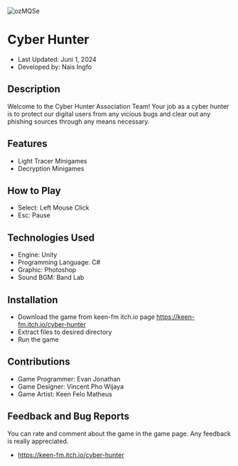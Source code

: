 ![ozMQSe](https://github.com/user-attachments/assets/45b5daaf-2908-4df8-8dd6-bdd9d5bb87b6)

# Cyber Hunter

- Last Updated: Juni 1, 2024
- Developed by: Nais Ingfo

## Description
Welcome to the Cyber Hunter Association Team! Your job as a cyber hunter is to protect our digital users from any vicious bugs and clear out any phishing sources through any means necessary. 

## Features
- Light Tracer Minigames
- Decryption Minigames
  
## How to Play
- Select: Left Mouse Click
- Esc: Pause

## Technologies Used
- Engine: Unity
- Programming Language: C#
- Graphic: Photoshop
- Sound BGM: Band Lab


## Installation
- Download the game from keen-fm itch.io page https://keen-fm.itch.io/cyber-hunter
- Extract files to desired directory
- Run the game

## Contributions
- Game Programmer: Evan Jonathan
- Game Designer: Vincent Pho Wijaya
- Game Artist: Keen Felo Matheus

## Feedback and Bug Reports
You can rate and comment about the game in the game page. Any feedback is really appreciated.
- https://keen-fm.itch.io/cyber-hunter

